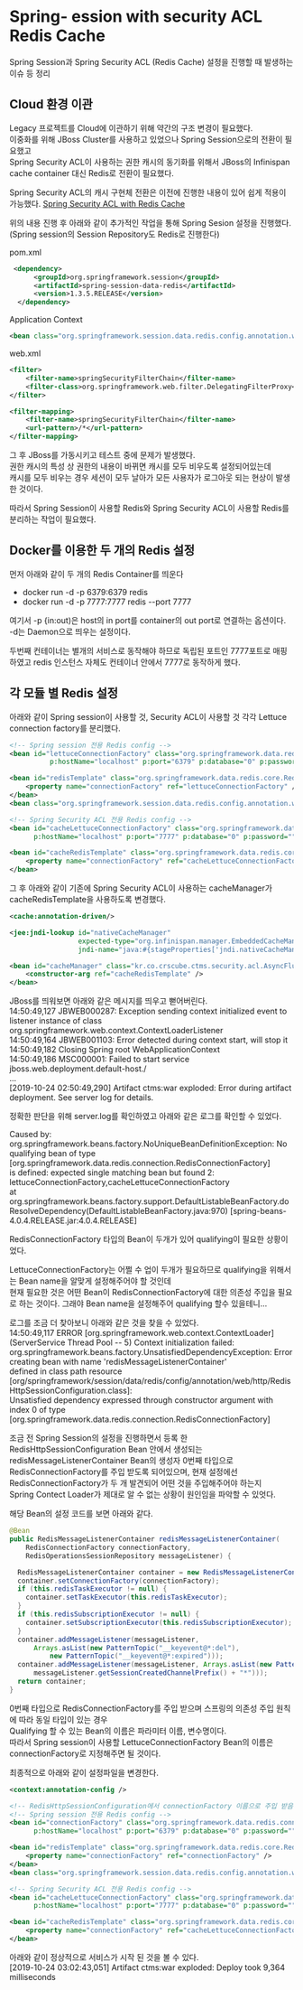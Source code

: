 # Spring- ession with security ACL Redis Cache
Spring Session과 Spring Security ACL (Redis Cache) 설정을 진행할 때 발생하는 이슈 등 정리

## Cloud 환경 이관

Legacy 프로젝트를 Cloud에 이관하기 위해 약간의 구조 변경이 필요했다.  
이중화를 위해 JBoss Cluster를 사용하고 있었으나 Spring Session으로의 전환이 필요했고  
Spring Security ACL이 사용하는 권한 캐시의 동기화를 위해서 JBoss의 Infinispan cache container 대신 Redis로 전환이 필요했다.  

Spring Security ACL의 캐시 구현체 전환은 이전에 진행한 내용이 있어 쉽게 적용이 가능했다. 
<a href="https://github.com/dlxotn216/spring-security-acl-with-redis-cache">Spring Security ACL with Redis Cache</a>

위의 내용 진행 후 아래와 같이 추가적인 작업을 통해 Spring Sesion 설정을 진행했다.  
(Spring session의 Session Repository도 Redis로 진행한다)  

pom.xml
```xml
 <dependency>
      <groupId>org.springframework.session</groupId>
      <artifactId>spring-session-data-redis</artifactId>
      <version>1.3.5.RELEASE</version>
  </dependency>
```

Application Context
```xml
<bean class="org.springframework.session.data.redis.config.annotation.web.http.RedisHttpSessionConfiguration"/>
```

web.xml
```xml
<filter>
    <filter-name>springSecurityFilterChain</filter-name>
    <filter-class>org.springframework.web.filter.DelegatingFilterProxy</filter-class>
</filter>

<filter-mapping>
    <filter-name>springSecurityFilterChain</filter-name>
    <url-pattern>/*</url-pattern>
</filter-mapping>
```

그 후 JBoss를 가동시키고 테스트 중에 문제가 발생했다.  
권한 캐시의 특성 상 권한의 내용이 바뀌면 캐시를 모두 비우도록 설정되어있는데  
캐시를 모두 비우는 경우 세션이 모두 날아가 모든 사용자가 로그아웃 되는 현상이 발생한 것이다.  

따라서 Spring Session이 사용할 Redis와 Spring Security ACL이 사용할 Redis를 분리하는 작업이 필요했다.  


## Docker를 이용한 두 개의 Redis 설정
먼저 아래와 같이 두 개의 Redis Container를 띄운다

- docker run -d -p 6379:6379 redis
- docker run -d -p 7777:7777 redis --port 7777

여기서 -p {in:out)은 host의 in port를 container의 out port로 연결하는 옵션이다.  
-d는 Daemon으로 띄우는 설정이다.  

두번째 컨테이너는 별개의 서비스로 동작해야 하므로 독립된 포트인 7777포트로 매핑하였고 redis 인스턴스 자체도 컨테이너 안에서 7777로 동작하게 했다.  

## 각 모듈 별 Redis 설정
아래와 같이 Spring session이 사용할 것, Security ACL이 사용할 것 각각 Lettuce connection factory를 분리했다.  
```xml
<!-- Spring session 전용 Redis config -->
<bean id="lettuceConnectionFactory" class="org.springframework.data.redis.connection.lettuce.LettuceConnectionFactory"
          p:hostName="localhost" p:port="6379" p:database="0" p:password=""/>

<bean id="redisTemplate" class="org.springframework.data.redis.core.RedisTemplate">
    <property name="connectionFactory" ref="lettuceConnectionFactory" />
</bean>
<bean class="org.springframework.session.data.redis.config.annotation.web.http.RedisHttpSessionConfiguration"/>

<!-- Spring Security ACL 전용 Redis config -->
<bean id="cacheLettuceConnectionFactory" class="org.springframework.data.redis.connection.lettuce.LettuceConnectionFactory"
      p:hostName="localhost" p:port="7777" p:database="0" p:password=""/>

<bean id="cacheRedisTemplate" class="org.springframework.data.redis.core.RedisTemplate">
    <property name="connectionFactory" ref="cacheLettuceConnectionFactory" />
</bean>
```

그 후 아래와 같이 기존에 Spring Security ACL이 사용하는 cacheManager가 cacheRedisTemplate을 사용하도록 변경했다.  
```xml
<cache:annotation-driven/>

<jee:jndi-lookup id="nativeCacheManager"
                 expected-type="org.infinispan.manager.EmbeddedCacheManager"
                 jndi-name="java:#{stageProperties['jndi.nativeCacheManager']}"/>

<bean id="cacheManager" class="kr.co.crscube.ctms.security.acl.AsyncFlushableCacheManager">
    <constructor-arg ref="cacheRedisTemplate" />
</bean>
```

JBoss를 띄워보면 아래와 같은 메시지를 띄우고 뻗어버린다.  
14:50:49,127 JBWEB000287: Exception sending context initialized event to listener instance of class org.springframework.web.context.ContextLoaderListener  
14:50:49,164 JBWEB001103: Error detected during context  start, will stop it  
14:50:49,182 Closing Spring root WebApplicationContext  
14:50:49,186 MSC000001: Failed to start service jboss.web.deployment.default-host./  
...  
[2019-10-24 02:50:49,290] Artifact ctms:war exploded: Error during artifact deployment. See server log for details.  

정확한 판단을 위해 server.log를 확인하였고 아래와 같은 로그를 확인할 수 있었다.  

Caused by: org.springframework.beans.factory.NoUniqueBeanDefinitionException: No qualifying bean of type [org.springframework.data.redis.connection.RedisConnectionFactory]  
is defined: expected single matching bean but found 2: lettuceConnectionFactory,cacheLettuceConnectionFactory  
at org.springframework.beans.factory.support.DefaultListableBeanFactory.doResolveDependency(DefaultListableBeanFactory.java:970) [spring-beans-4.0.4.RELEASE.jar:4.0.4.RELEASE]  

RedisConnectionFactory 타입의 Bean이 두개가 있어 qualifying이 필요한 상황이었다.  

LettuceConnectionFactory는 어쩔 수 업이 두개가 필요하므로 qualifying을 위해서는 Bean name을 알맞게 설정해주어야 할 것인데  
현재 필요한 것은 어떤 Bean이 RedisConnectionFactory에 대한 의존성 주입을 필요로 하는 것이다. 그래야 Bean name을 설정해주어 qualifying 할수 있을테니...  

로그를 조금 더 찾아보니 아래와 같은 것을 찾을 수 있었다.  
14:50:49,117 ERROR [org.springframework.web.context.ContextLoader] (ServerService Thread Pool -- 5) Context initialization failed:  
org.springframework.beans.factory.UnsatisfiedDependencyException: Error creating bean with name 'redisMessageListenerContainer'  
defined in class path resource [org/springframework/session/data/redis/config/annotation/web/http/RedisHttpSessionConfiguration.class]:  
Unsatisfied dependency expressed through constructor argument with index 0 of type   
[org.springframework.data.redis.connection.RedisConnectionFactory]  

조금 전 Spring Session의 설정을 진행하면서 등록 한 RedisHttpSessionConfiguration Bean 안에서 생성되는 redisMessageListenerContainer Bean의 생성자 0번째 타입으로  
RedisConnectionFactory를 주입 받도록 되어있으며, 현재 설정에선 RedisConnectionFactory가 두 개 발견되어 어떤 것을 주입해주어야 하는지  
Spring Contect Loader가 제대로 알 수 없는 상황이 원인임을 파악할 수 있엇다.  

해당 Bean의 설정 코드를 보면 아래와 같다.   
```java
@Bean
public RedisMessageListenerContainer redisMessageListenerContainer(
    RedisConnectionFactory connectionFactory,
    RedisOperationsSessionRepository messageListener) {

  RedisMessageListenerContainer container = new RedisMessageListenerContainer();
  container.setConnectionFactory(connectionFactory);
  if (this.redisTaskExecutor != null) {
    container.setTaskExecutor(this.redisTaskExecutor);
  }
  if (this.redisSubscriptionExecutor != null) {
    container.setSubscriptionExecutor(this.redisSubscriptionExecutor);
  }
  container.addMessageListener(messageListener,
      Arrays.asList(new PatternTopic("__keyevent@*:del"),
          new PatternTopic("__keyevent@*:expired")));
  container.addMessageListener(messageListener, Arrays.asList(new PatternTopic(
      messageListener.getSessionCreatedChannelPrefix() + "*")));
  return container;
}
```

0번째 타입으로 RedisConnectionFactory를 주입 받으며 스프링의 의존성 주입 원칙에 따라 동일 타입이 있는 경우   
Qualifying 할 수 있는 Bean의 이름은 파라미터 이름, 변수명이다.  
따라서 Spring session이 사용할 LettuceConnectionFactory Bean의 이름은 connectionFactory로 지정해주면 될 것이다.  

최종적으로 아래와 같이 설정파일을 변경한다.
```xml
<context:annotation-config />

<!-- RedisHttpSessionConfiguration에서 connectionFactory 이름으로 주입 받음 -->
<!-- Spring session 전용 Redis config -->
<bean id="connectionFactory" class="org.springframework.data.redis.connection.lettuce.LettuceConnectionFactory"
      p:hostName="localhost" p:port="6379" p:database="0" p:password=""/>

<bean id="redisTemplate" class="org.springframework.data.redis.core.RedisTemplate">
    <property name="connectionFactory" ref="connectionFactory" />
</bean>
<bean class="org.springframework.session.data.redis.config.annotation.web.http.RedisHttpSessionConfiguration"/>

<!-- Spring Security ACL 전용 Redis config -->
<bean id="cacheLettuceConnectionFactory" class="org.springframework.data.redis.connection.lettuce.LettuceConnectionFactory"
      p:hostName="localhost" p:port="7777" p:database="0" p:password=""/>

<bean id="cacheRedisTemplate" class="org.springframework.data.redis.core.RedisTemplate">
    <property name="connectionFactory" ref="cacheLettuceConnectionFactory" />
</bean>
```

아래와 같이 정상적으로 서비스가 시작 된 것을 볼 수 있다.  
[2019-10-24 03:02:43,051] Artifact ctms:war exploded: Deploy took 9,364 milliseconds



